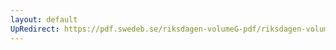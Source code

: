```yaml
---
layout: default
UpRedirect: https://pdf.swedeb.se/riksdagen-volumeG-pdf/riksdagen-volumeG-pdf/data/200203/reg_200203/reg_200203_0170.pdf
---
```

